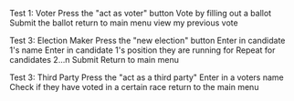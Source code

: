 Test 1: Voter
Press the "act as voter" button
Vote by filling out a ballot
Submit the ballot
return to main menu
view my previous vote

Test 3: Election Maker
Press the "new election" button
Enter in candidate 1's name
Enter in candidate 1's position they are running for
Repeat for candidates 2...n
Submit
Return to main menu

Test 3: Third Party
Press the "act as a third party"
Enter in a voters name
Check if they have voted in a certain race
return to the main menu